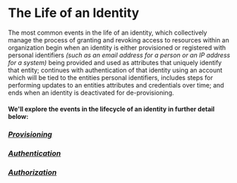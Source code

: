 # The Life of an Identity

The most common events in the life of an identity, which collectively manage the process of granting and revoking access to resources within an organization begin when an identity is either provisioned or registered with personal identifiers *(such as an email address for a person or an IP address for a system)* being provided and used as attributes that uniquely identify that entity; continues with authentication of that identity using an account which will be tied to the entities personal identifiers, includes steps for performing updates to an entities attributes and credentials over time; and ends when an identity is deactivated for de-provisioning.

#### We'll explore the events in the lifecycle of an identity in further detail below:

### ***[Provisioning](https://github.com/acfriday/life-of-an-identity/tree/main/provisioning)***

### ***[Authentication](https://github.com/acfriday/life-of-an-identity/tree/main/authentication)***

### ***[Authorization](https://github.com/acfriday/life-of-an-identity/tree/main/authorization)***
